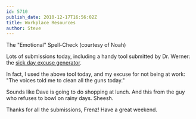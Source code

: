 ```yaml
---
id: 5710
publish_date: 2010-12-17T16:56:02Z
title: Workplace Resources
author: Steve
---
```

The "Emotional" Spell-Check (courtesy of Noah)

Lots of submissions today, including a handy tool submitted by Dr. Werner: the [sick day excuse generator](http://www.getodd.com/raz/sickday/sickday.html).

In fact, I used the above tool today, and my excuse for not being at work: "The voices told me to clean all the guns today."

Sounds like Dave is going to do shopping at lunch. And this from the guy who refuses to bowl on rainy days. Sheesh.

Thanks for all the submissions, Frenz! Have a great weekend.